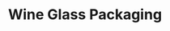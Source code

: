 ---
layout: idea
title: "Wine Glass Packaging"
brief: "Charming and distinctive packaging is required for the crystal wine glasses."
solution: "By employing visual elements to narrate a tale, the box's shape effectively conveys its contents. The box is made from a single piece of cardboard that is folded to offer highly functional support for the wine glasses."
services:
 - "design research"
 - "ideation"
 - "innovation"
 - "user-centered design"
 - "prototyping"
 - "3D CAD modeling"
 - "photorealistic rendering"
main_image: "/assets/images/ideas/wine_glass_packaging/h_i_Wine Glass Packaging.jpg"
images:
 - "/assets/images/ideas/wine_glass_packaging/p_i_Wine Glass Packaging_01.jpg"
 - "/assets/images/ideas/wine_glass_packaging/p_i_Wine Glass Packaging_02.jpg"
 - "/assets/images/ideas/wine_glass_packaging/p_i_Wine Glass Packaging_03.jpg"

---